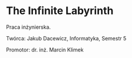 # The Infinite Labyrinth
Praca inżynierska.

Twórca: Jakub Dacewicz, Informatyka, Semestr 5

Promotor: dr. inż. Marcin Klimek
